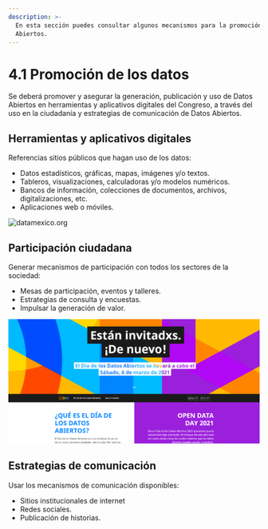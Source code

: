 ```yaml
---
description: >-
  En esta sección puedes consultar algunos mecanismos para la promoción de Datos
  Abiertos.
---
```


# 4.1 Promoción de los datos

Se deberá promover y asegurar la generación, publicación y uso de Datos Abiertos en herramientas y aplicativos digitales del Congreso, a través del uso en la ciudadanía y estrategias de comunicación de Datos Abiertos.

## H**erramientas y aplicativos digitales**

Referencias sitios públicos que hagan uso de los datos:

* Datos estadísticos, gráficas, mapas, imágenes y/o textos.
* Tableros, visualizaciones, calculadoras y/o modelos numéricos.
* Bancos de información, colecciones de documentos, archivos, digitalizaciones, etc.
* Aplicaciones web o móviles.

![datamexico.org](https://lh5.googleusercontent.com/m7ucYCb2D-hBXLLSskDEkSB5h7XDoW4hwSc62RxKyOVQnrcRAYpTu\_TWatRWdljT1yO-KHKkS9kaEkmXcpm8zJkdjScp5SY-O1urkK\_6pnx0ouRiQuclA9mtYc5E6LTAxJkae1rX6kk)

## Participación ciudadana

Generar mecanismos de participación con todos los sectores de la sociedad:&#x20;

* Mesas de participación, eventos y talleres.
* Estrategias de consulta y encuestas.
* Impulsar la generación de valor.

![Open Data Day](<../.gitbook/assets/image (5).png>)

## Estrategias de comunicación

Usar los mecanismos de comunicación disponibles:&#x20;

* Sitios institucionales de internet
* Redes sociales.
* Publicación de historias.
